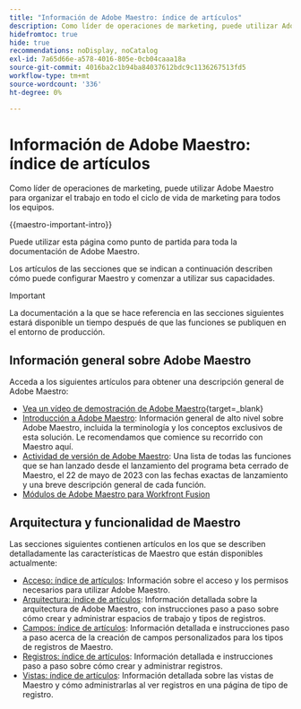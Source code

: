 ```yaml
---
title: "Información de Adobe Maestro: índice de artículos"
description: Como líder de operaciones de marketing, puede utilizar Adobe Maestro para organizar el trabajo en todo el ciclo de vida de marketing para todos los equipos. Los artículos de esta sección describen cómo puede configurar Maestro y cómo puede empezar a utilizar sus capacidades como parte de las operaciones de administración de campañas.
hidefromtoc: true
hide: true
recommendations: noDisplay, noCatalog
exl-id: 7a65d66e-a578-4016-805e-0cb04caaa18a
source-git-commit: 4016ba2c1b94ba84037612bdc9c1136267513fd5
workflow-type: tm+mt
source-wordcount: '336'
ht-degree: 0%

---
```


# Información de Adobe Maestro: índice de artículos

<!--
title: Adobe Maestro 
description: As a marketing operations leader, you can use Adobe Maestro to organize work across the marketing lifecycle for all your teams. The articles in this section describe how you can configure Maestro and how you can start using its capabilities as part of your campaign management operations. 
hidefromtoc: yes
author: Alina
feature: Work Management
role: User, Admin
hide: yes
-->

<!--update the metadata with real information when making this avilable in TOC and in the left nav-->

<!-- update the title to "Article index" when we get out of beta and we inhide this article-->

<!--remove the video at open beta or before-->

Como líder de operaciones de marketing, puede utilizar Adobe Maestro para organizar el trabajo en todo el ciclo de vida de marketing para todos los equipos.

{{maestro-important-intro}}

Puede utilizar esta página como punto de partida para toda la documentación de Adobe Maestro.

Los artículos de las secciones que se indican a continuación describen cómo puede configurar Maestro y comenzar a utilizar sus capacidades.

>[!IMPORTANT]
>
>La documentación a la que se hace referencia en las secciones siguientes estará disponible un tiempo después de que las funciones se publiquen en el entorno de producción.

## Información general sobre Adobe Maestro

Acceda a los siguientes artículos para obtener una descripción general de Adobe Maestro:

<!--update the video when we have something better, especially after Open Beta - remove it-->

* [Vea un vídeo de demostración de Adobe Maestro](https://video.tv.adobe.com/v/3424253/){target=_blank}
* [Introducción a Adobe Maestro](maestro-overview.md): Información general de alto nivel sobre Adobe Maestro, incluida la terminología y los conceptos exclusivos de esta solución. Le recomendamos que comience su recorrido con Maestro aquí.
* [Actividad de versión de Adobe Maestro](../maestro/release-activity.md): Una lista de todas las funciones que se han lanzado desde el lanzamiento del programa beta cerrado de Maestro, el 22 de mayo de 2023 con las fechas exactas de lanzamiento y una breve descripción general de cada función.
* [Módulos de Adobe Maestro para Workfront Fusion](/help/quicksilver/workfront-fusion/apps-and-their-modules/maestro-modules.md)

## Arquitectura y funcionalidad de Maestro

Las secciones siguientes contienen artículos en los que se describen detalladamente las características de Maestro que están disponibles actualmente:

* [Acceso: índice de artículos](../maestro/access/access-information.md): Información sobre el acceso y los permisos necesarios para utilizar Adobe Maestro.
* [Arquitectura: índice de artículos](../maestro/architecture/architecture-information.md): Información detallada sobre la arquitectura de Adobe Maestro, con instrucciones paso a paso sobre cómo crear y administrar espacios de trabajo y tipos de registros.
* [Campos: índice de artículos](../maestro/fields/fields-information.md): Información detallada e instrucciones paso a paso acerca de la creación de campos personalizados para los tipos de registros de Maestro.
* [Registros: índice de artículos](../maestro/records/records-information.md): Información detallada e instrucciones paso a paso sobre cómo crear y administrar registros.
* [Vistas: índice de artículos](../maestro/views/views-information.md): Información detallada sobre las vistas de Maestro y cómo administrarlas al ver registros en una página de tipo de registro.

